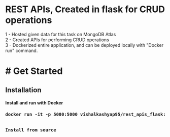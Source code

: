 # REST APIs, Created in flask for CRUD operations
  1 - Hosted given data for this task on MongoDB Atlas<br>
  2 - Created APIs for performing CRUD operations<br>
  3 - Dockerized entire application, and can be deployed locally with "Docker run" command.
  
<h1># Get Started</h1>
<h2>Installation</h2>
<h4>Install and run with Docker<h4>
<pre>docker run -it -p 5000:5000 vishalkashyap95/rest_apis_flask:v1<pre>
<h4>Install from source<h4>

